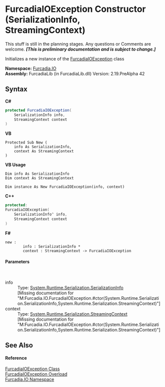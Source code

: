 # FurcadiaIOException Constructor (SerializationInfo, StreamingContext)
This stuff is still in the planning stages. Any questions or Comments are welcome. _**\[This is preliminary documentation and is subject to change.\]**_

Initializes a new instance of the <a href="T_Furcadia_IO_FurcadiaIOException">FurcadiaIOException</a> class

**Namespace:**&nbsp;<a href="N_Furcadia_IO">Furcadia.IO</a><br />**Assembly:**&nbsp;FurcadiaLib (in FurcadiaLib.dll) Version: 2.19.PreAlpha 42

## Syntax

**C#**<br />
``` C#
protected FurcadiaIOException(
	SerializationInfo info,
	StreamingContext context
)
```

**VB**<br />
``` VB
Protected Sub New ( 
	info As SerializationInfo,
	context As StreamingContext
)
```

**VB Usage**<br />
``` VB Usage
Dim info As SerializationInfo
Dim context As StreamingContext

Dim instance As New FurcadiaIOException(info, context)
```

**C++**<br />
``` C++
protected:
FurcadiaIOException(
	SerializationInfo^ info, 
	StreamingContext context
)
```

**F#**<br />
``` F#
new : 
        info : SerializationInfo * 
        context : StreamingContext -> FurcadiaIOException
```


#### Parameters
&nbsp;<dl><dt>info</dt><dd>Type: <a href="http://msdn2.microsoft.com/en-us/library/a9b6042e" target="_blank">System.Runtime.Serialization.SerializationInfo</a><br />\[Missing <param name="info"/> documentation for "M:Furcadia.IO.FurcadiaIOException.#ctor(System.Runtime.Serialization.SerializationInfo,System.Runtime.Serialization.StreamingContext)"\]</dd><dt>context</dt><dd>Type: <a href="http://msdn2.microsoft.com/en-us/library/t16abws5" target="_blank">System.Runtime.Serialization.StreamingContext</a><br />\[Missing <param name="context"/> documentation for "M:Furcadia.IO.FurcadiaIOException.#ctor(System.Runtime.Serialization.SerializationInfo,System.Runtime.Serialization.StreamingContext)"\]</dd></dl>

## See Also


#### Reference
<a href="T_Furcadia_IO_FurcadiaIOException">FurcadiaIOException Class</a><br /><a href="Overload_Furcadia_IO_FurcadiaIOException__ctor">FurcadiaIOException Overload</a><br /><a href="N_Furcadia_IO">Furcadia.IO Namespace</a><br />